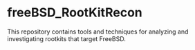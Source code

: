 # freeBSD_RootKitRecon
This repository contains tools and techniques for analyzing and investigating rootkits that target FreeBSD. 
